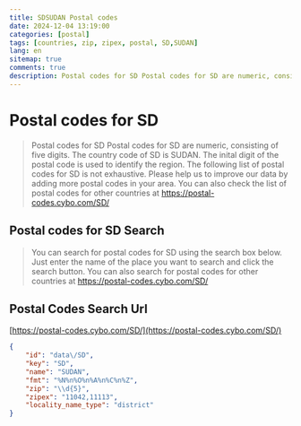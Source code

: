 ```yaml
---
title: SDSUDAN Postal codes 
date: 2024-12-04 13:19:00
categories: [postal]
tags: [countries, zip, zipex, postal, SD,SUDAN]
lang: en
sitemap: true
comments: true
description: Postal codes for SD Postal codes for SD are numeric, consisting of five digits. The country code of SD is SUDAN. The inital digit of the postal code is used to identify the region. The following list of postal codes for SD is not exhaustive. Please help us to improve our data by adding more postal codes in your area. You can also check the list of postal codes for other countries at https://postal-codes.cybo.com/SD/
---
```


# Postal codes for SD
> Postal codes for SD Postal codes for SD are numeric, consisting of five digits. The country code of SD is SUDAN. The inital digit of the postal code is used to identify the region. The following list of postal codes for SD is not exhaustive. Please help us to improve our data by adding more postal codes in your area. You can also check the list of postal codes for other countries at https://postal-codes.cybo.com/SD/

## Postal codes for SD Search 
> You can search for postal codes for SD using the search box below. Just enter the name of the place you want to search and click the search button. You can also search for postal codes for other countries at https://postal-codes.cybo.com/SD/

## Postal Codes Search Url

[https://postal-codes.cybo.com/SD/](https://postal-codes.cybo.com/SD/)
```json
{
    "id": "data\/SD",
    "key": "SD",
    "name": "SUDAN",
    "fmt": "%N%n%O%n%A%n%C%n%Z",
    "zip": "\\d{5}",
    "zipex": "11042,11113",
    "locality_name_type": "district"
}
```
